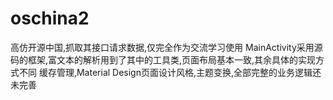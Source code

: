 # oschina2
高仿开源中国,抓取其接口请求数据,仅完全作为交流学习使用
MainActivity采用源码的框架,富文本的解析用到了其中的工具类,页面布局基本一致,其余具体的实现方式不同
缓存管理,Material Design页面设计风格,主题变换,全部完整的业务逻辑还未完善
